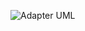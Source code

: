 
![Adapter UML](https://github.com/muarshad01/Python-Design-Patterns/blob/main/Structural_Design_Patterns/Adapter/images/adapter.png)
